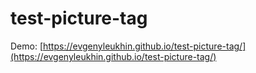 # test-picture-tag

Demo: [https://evgenyleukhin.github.io/test-picture-tag/](https://evgenyleukhin.github.io/test-picture-tag/)
